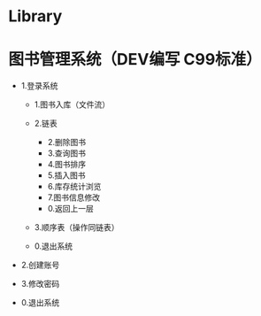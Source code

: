 # Library
# 图书管理系统（DEV编写 C99标准）  
* 1.登录系统  

	* 1.图书入库（文件流）  
	* 2.链表  
	
		* 2.删除图书  
		* 3.查询图书
		* 4.图书排序
		* 5.插入图书 
		* 6.库存统计浏览 
		* 7.图书信息修改
		* 0.返回上一层 
		
  * 3.顺序表（操作同链表）  
		
  * 0.退出系统   

* 2.创建账号  
* 3.修改密码  
* 0.退出系统   
